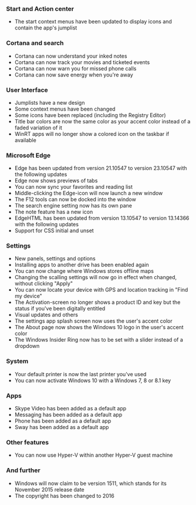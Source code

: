 ### Start and Action center
- The start context menus have been updated to display icons and contain the app's jumplist

### Cortana and search
- Cortana can now understand your inked notes
- Cortana can now track your movies and ticketed events
- Cortana can now warn you for missed phone calls
- Cortana can now save energy when you're away

### User Interface
- Jumplists have a new design
- Some context menus have been changed
- Some icons have been replaced (including the Registry Editor)
- Title bar colors are now the same color as your accent color instead of a faded variation of it
- WinRT apps will no longer show a colored icon on the taskbar if available

### Microsoft Edge
- Edge has been updated from version 21.10547 to version 23.10547 with the following updates
 - Edge now shows previews of tabs
 - You can now sync your favorites and reading list
 - Middle-clicking the Edge-icon will now launch a new window
 - The F12 tools can now be docked into the window
 - The search engine setting now has its own pane
 - The note feature has a new icon
- EdgeHTML has been updated from version 13.10547 to version 13.14366 with the following updates
 - Support for CSS initial and unset

### Settings
- New panels, settings and options
 - Installing apps to another drive has been enabled again
 - You can now change where Windows stores offline maps
 - Changing the scalling settings will now go in effect when changed, without clicking "Apply"
 - You can now locate your device with GPS and location tracking in "Find my device"
 - The Activation-screen no longer shows a product ID and key but the status if you've been digitally entitled
- Visual updates and others
 - The settings app splash screen now uses the user's accent color
 - The About page now shows the Windows 10 logo in the user's accent color
 - The Windows Insider Ring now has to be set with a slider instead of a dropdown

### System
- Your default printer is now the last printer you've used
- You can now activate Windows 10 with a Windows 7, 8 or 8.1 key

### Apps
- Skype Video has been added as a default app
- Messaging has been added as a default app
- Phone has been added as a default app
- Sway has been added as a default app

### Other features
- You can now use Hyper-V within another Hyper-V guest machine

### And further
- Windows will now claim to be version 1511, which stands for its November 2015 release date
- The copyright has been changed to 2016